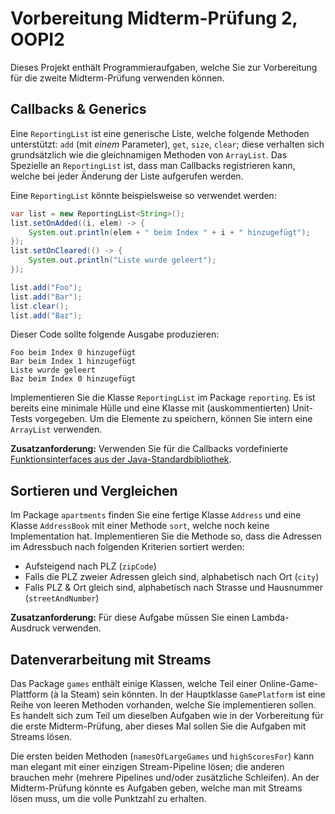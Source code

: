 # Vorbereitung Midterm-Prüfung 2, OOPI2

Dieses Projekt enthält Programmieraufgaben, welche Sie zur Vorbereitung für die zweite Midterm-Prüfung verwenden können.


## Callbacks & Generics

Eine `ReportingList` ist eine generische Liste, welche folgende Methoden unterstützt: `add` (mit _einem_ Parameter), `get`, `size`, `clear`; diese verhalten sich grundsätzlich wie die gleichnamigen Methoden von `ArrayList`. Das Spezielle an `ReportingList` ist, dass man Callbacks registrieren kann, welche bei jeder Änderung der Liste aufgerufen werden.

Eine `ReportingList` könnte beispielsweise so verwendet werden:

```java
var list = new ReportingList<String>();
list.setOnAdded((i, elem) -> {
    System.out.println(elem + " beim Index " + i + " hinzugefügt");
});
list.setOnCleared(() -> {
    System.out.println("Liste wurde geleert");
});

list.add("Foo");
list.add("Bar");
list.clear();
list.add("Baz");
```

Dieser Code sollte folgende Ausgabe produzieren:

```
Foo beim Index 0 hinzugefügt
Bar beim Index 1 hinzugefügt
Liste wurde geleert
Baz beim Index 0 hinzugefügt
```

Implementieren Sie die Klasse `ReportingList` im Package `reporting`. Es ist bereits eine minimale Hülle und eine Klasse mit (auskommentierten) Unit-Tests vorgegeben. Um die Elemente zu speichern, können Sie intern eine `ArrayList` verwenden.

**Zusatzanforderung:** Verwenden Sie für die Callbacks vordefinierte [Funktionsinterfaces aus der Java-Standardbibliothek](functional-interfaces.md).


## Sortieren und Vergleichen

Im Package `apartments` finden Sie eine fertige Klasse `Address` und eine Klasse `AddressBook` mit einer Methode `sort`, welche noch keine Implementation hat. Implementieren Sie die Methode so, dass die Adressen im Adressbuch nach folgenden Kriterien sortiert werden:
* Aufsteigend nach PLZ (`zipCode`)
* Falls die PLZ zweier Adressen gleich sind, alphabetisch nach Ort (`city`)
* Falls PLZ & Ort gleich sind, alphabetisch nach Strasse und Hausnummer (`streetAndNumber`)

**Zusatzanforderung:** Für diese Aufgabe müssen Sie einen Lambda-Ausdruck verwenden.


## Datenverarbeitung mit Streams

Das Package `games` enthält einige Klassen, welche Teil einer Online-Game-Plattform (à la Steam) sein könnten. In der Hauptklasse `GamePlatform` ist eine Reihe von leeren Methoden vorhanden, welche Sie implementieren sollen. Es handelt sich zum Teil um dieselben Aufgaben wie in der Vorbereitung für die erste Midterm-Prüfung, aber dieses Mal sollen Sie die Aufgaben mit Streams lösen.

Die ersten beiden Methoden (`namesOfLargeGames` und `highScoresFor`) kann man elegant mit einer einzigen Stream-Pipeline lösen; die anderen brauchen mehr (mehrere Pipelines und/oder zusätzliche Schleifen). An der Midterm-Prüfung könnte es Aufgaben geben, welche man mit Streams lösen muss, um die volle Punktzahl zu erhalten.


